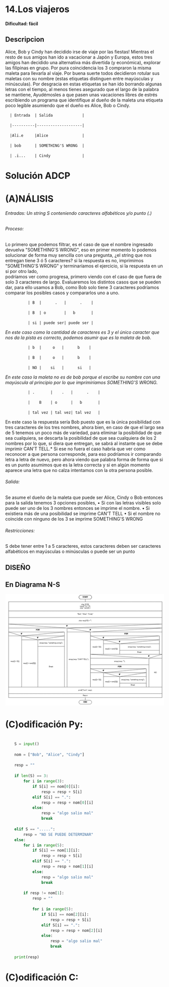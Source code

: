 # 14.Los viajeros

#### Dificultad: fácil

## Descripcion

Alice, Bob y Cindy han decidido irse de viaje por las fiestas! Mientras el resto de sus amigos han ido a vacacionar a Japón y Europa, estos tres amigos han decidido una alternativa más divertida (y económica), explorar las filipinas en grupo. Por pura coincidencia los 3 compraron la misma maleta para llevarla al viaje. Por buena suerte todos decidieron rotular sus maletas con su nombre (estas etiquetas distinguen entre mayúsculas y minúsculas). Por desgracia en estas etiquetas se han ido borrando algunas letras con el tiempo, al menos tienes asegurado que el largo de la palabra se mantiene, Ayudémosles a que pasen unas vacaciones libres de estrés escribiendo un programa que identifique al dueño de la maleta una etiqueta poco legible asumiendo que el dueño es Alice, Bob o Cindy.


      | Entrada  | Salida             |
      
      |----------|--------------------|
      
      |Ali.e     |Alice               |
      
      | bob      | SOMETHING'S WRONG  |
      
      | .i...    | Cindy              |


# Solución ADCP

# (A)NÁLISIS

###### Entradas: Un string S conteniendo caracteres alfabéticos y/o punto (.)


###### Proceso:

Lo primero que podemos filtrar, es el caso de que el nombre ingresado devuelva "SOMETHING'S WRONG", eso en primer momento lo 
podemos solucionar de forma muy sencilla con una pregunta, ¿el string que nos entregan tiene 3 ó 5 caracteres? si la 
respuesta es no, imprimimos "SOMETHING'S WRONG" y terminaríamos el ejercicio, si la respuesta en un si por otro lado,                               
podríamos ver como progresa, primero   viendo con el caso de que fuera de solo 3 caracteres de largo.
Evaluaremos los distintos casos que se pueden dar, para ello usamos a Bob, como Bob solo tiene 3 caracteres podríamos 
comparar los posibles casos y compararlos uno a uno.

              | B  |      .   |      .    |
              
              | B  | o        |   b       |
              
              | si | puede ser| puede ser |
*En este caso como la cantidad de caracteres es 3 y el único caracter que nos da la pista es correcto, podemos asumir que es la maleta de bob.*

              | b  |     o   |      b    |
              
              | B  |     o   |      b    |
              
              | NO |    si   |      si   |

*En este caso la maleta no es de bob porque el escribe su nombre con una mayúscula al principio por lo que imprimiríamos SOMETHING'S WRONG.*


              | .       |    .   |      .    |
              
              |    B    | o      |   b       |
              
              | tal vez | tal vez| tal vez   |

En este caso la respuesta sería Bob puesto que es la única posibilidad con tres caracteres de los tres nombres,
ahora bien, en caso de que el largo sea de 5 tenemos un poco más de variedad, para eliminar la posibilidad de 
que sea cualquiera, se descarta la posibilidad de que sea cualquiera de los 2 nombres por lo que, si diera que entregan,
se sabrá al instante que se debe imprimir CAN'T TELL.*
Si ese no fuera el caso habría que ver como reconocer a que persona corresponde, para eso podríamos ir comparando letra 
a letra de nuevo, pero ahora viendo que palabra forma de forma que si es un punto asumimos que es la letra correcta y 
si en algún momento aparece una letra que no calza intentamos con la otra persona posible.


###### Salida: 

Se asume el dueño de la maleta que puede ser Alice, Cindy o Bob entonces para la salida tenemos 3 opciones posibles,
•	Si con las letras visibles solo puede ser uno de los 3 nombres entonces se imprime el nombre.
•	Si existiera más de una posibilidad se imprime CAN'T TELL
•	Si el nombre no coincide con ninguno de los 3 se imprime SOMETHING'S WRONG
 

###### Restricciones: 

S debe tener entre 1 a 5 caracteres, estos caracteres deben ser caracteres alfabéticos en mayúsculas o minúsculas o puede ser un punto

## DISEÑO 

## En Diagrama N-S

![](Imagen.png)

# (C)odificación Py:
```py

    S = input()

    nom = ["Bob", "Alice", "Cindy"]

    resp = ""

    if len(S) == 3:
        for i in range(3):
            if S[i] == nom[0][i]:
                resp = resp + S[i]
            elif S[i] == ".":
                resp = resp + nom[0][i]
            else:
                resp = "algo salio mal"
                break

    elif S == ".....":
        resp = "NO SE PUEDE DETERMINAR"
    else:
        for i in range(5):
            if S[i] == nom[1][i]:
                resp = resp + S[i]
            elif S[i] == ".":
                resp = resp + nom[1][i]
            else:
                resp = "algo salio mal"
                break
        
        if resp != nom[1]:
            resp = ""
            
            for i in range(5):
                if S[i] == nom[2][i]:
                    resp = resp + S[i]
                elif S[i] == ".":
                    resp = resp + nom[2][i]
                else:
                    resp = "algo salio mal"
                    break

    print(resp)
```
# (C)odificación C:
```c
    
```

